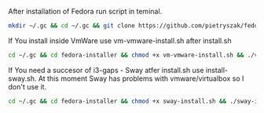 After installation of Fedora run script in teminal.

```bash
mkdir ~/.gc && cd ~/.gc && git clone https://github.com/pietryszak/fedora-installer.git && cd fedora-installer && chmod +x install.sh && ./install.sh 
```

If You install inside VmWare use vm-vmware-install.sh after install.sh
```bash
cd ~/.gc && cd fedora-installer && chmod +x vm-vmware-install.sh && ./vm-vmware-install.sh
```

If You need a succesor of i3-gaps - Sway atfer install.sh use install-sway.sh. At this moment Sway has problems with vmware/virtualbox so I don't use it.
```bash
cd ~/.gc && cd fedora-installer && chmod +x sway-install.sh && ./sway-install.sh 
```
